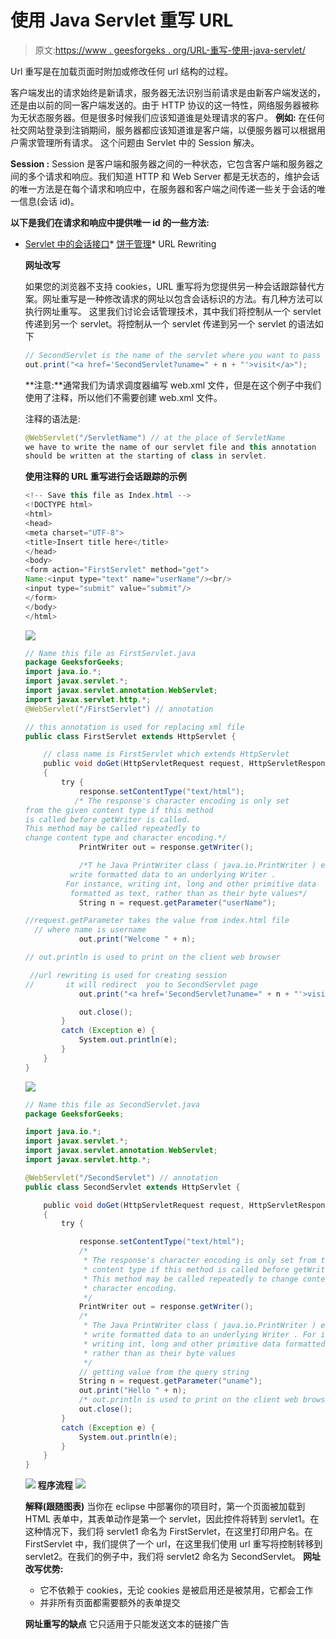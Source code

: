 # 使用 Java Servlet 重写 URL

> 原文:[https://www . geesforgeks . org/URL-重写-使用-java-servlet/](https://www.geeksforgeeks.org/url-rewriting-using-java-servlet/)

Url 重写是在加载页面时附加或修改任何 url 结构的过程。

客户端发出的请求始终是新请求，服务器无法识别当前请求是由新客户端发送的，还是由以前的同一客户端发送的。由于 HTTP 协议的这一特性，网络服务器被称为无状态服务器。但是很多时候我们应该知道谁是处理请求的客户。
**例如:**
在任何社交网站登录到注销期间，服务器都应该知道谁是客户端，以便服务器可以根据用户需求管理所有请求。
这个问题由 Servlet 中的 Session 解决。

**Session :** Session 是客户端和服务器之间的一种状态，它包含客户端和服务器之间的多个请求和响应。我们知道 HTTP 和 Web Server 都是无状态的，维护会话的唯一方法是在每个请求和响应中，在服务器和客户端之间传递一些关于会话的唯一信息(会话 id)。

**以下是我们在请求和响应中提供唯一 id 的一些方法:**

*   [Servlet 中的会话接口](https://www.geeksforgeeks.org/the-httpsession-interface-in-servlet/)*   [饼干管理](https://www.geeksforgeeks.org/cookies-used-website/)*   URL Rewriting

    **网址改写**

    如果您的浏览器不支持 cookies，URL 重写将为您提供另一种会话跟踪替代方案。网址重写是一种修改请求的网址以包含会话标识的方法。有几种方法可以执行网址重写。
    这里我们讨论会话管理技术，其中我们将控制从一个 servlet 传递到另一个 servlet。将控制从一个 servlet 传递到另一个 servlet 的语法如下

    ```java
    // SecondServlet is the name of the servlet where you want to pass control
    out.print("<a href='SecondServlet?uname=" + n + "'>visit</a>");
    ```

    **注意:**通常我们为请求调度器编写 web.xml 文件，但是在这个例子中我们使用了注释，所以他们不需要创建 web.xml 文件。

    注释的语法是:

    ```java
    @WebServlet("/ServletName") // at the place of ServletName 
    we have to write the name of our servlet file and this annotation 
    should be written at the starting of class in servlet.
    ```

    **使用注释的 URL 重写进行会话跟踪的示例**

    ```java
    <!-- Save this file as Index.html -->
    <!DOCTYPE html>
    <html>
    <head>
    <meta charset="UTF-8">
    <title>Insert title here</title>
    </head>
    <body>
    <form action="FirstServlet" method="get">  
    Name:<input type="text" name="userName"/><br/>  
    <input type="submit" value="submit"/>  
    </form>  
    </body>
    </html>
    ```

    ![](img/6d641c391f48bfdd52a6e50f8137f80e.png)

    ```java
    // Name this file as FirstServlet.java
    package GeeksforGeeks;
    import java.io.*;
    import javax.servlet.*;
    import javax.servlet.annotation.WebServlet;
    import javax.servlet.http.*;
    @WebServlet("/FirstServlet") // annotation

    // this annotation is used for replacing xml file
    public class FirstServlet extends HttpServlet {

        // class name is FirstServlet which extends HttpServlet
        public void doGet(HttpServletRequest request, HttpServletResponse response)
        {
            try {
                response.setContentType("text/html");
               /* The response's character encoding is only set 
    from the given content type if this method 
    is called before getWriter is called. 
    This method may be called repeatedly to 
    change content type and character encoding.*/
                PrintWriter out = response.getWriter();

                /*T he Java PrintWriter class ( java.io.PrintWriter ) enables you to 
              write formatted data to an underlying Writer . 
             For instance, writing int, long and other primitive data
              formatted as text, rather than as their byte values*/
                String n = request.getParameter("userName");

    //request.getParameter takes the value from index.html file
      // where name is username
                out.print("Welcome " + n);

    // out.println is used to print on the client web browser

     //url rewriting is used for creating session 
    //       it will redirect  you to SecondServlet page
                out.print("<a href='SecondServlet?uname=" + n + "'>visit</a>");

                out.close();
            }
            catch (Exception e) {
                System.out.println(e);
            }
        }
    }
    ```

    ![](img/f0e3a785e728ccc14b3573c52bb8ac14.png)

    ```java
    // Name this file as SecondServlet.java
    package GeeksforGeeks;

    import java.io.*;
    import javax.servlet.*;
    import javax.servlet.annotation.WebServlet;
    import javax.servlet.http.*;

    @WebServlet("/SecondServlet") // annotation
    public class SecondServlet extends HttpServlet {

        public void doGet(HttpServletRequest request, HttpServletResponse response)
        {
            try {

                response.setContentType("text/html");
                /*
                 * The response's character encoding is only set from the given
                 * content type if this method is called before getWriter is called.
                 * This method may be called repeatedly to change content type and
                 * character encoding.
                 */
                PrintWriter out = response.getWriter();
                /*
                 * The Java PrintWriter class ( java.io.PrintWriter ) enables you to
                 * write formatted data to an underlying Writer . For instance,
                 * writing int, long and other primitive data formatted as text,
                 * rather than as their byte values
                 */
                // getting value from the query string
                String n = request.getParameter("uname");
                out.print("Hello " + n);
                /* out.println is used to print on the client web browser */
                out.close();
            }
            catch (Exception e) {
                System.out.println(e);
            }
        }
    }
    ```

    ![](img/38c90d5357546ddafe80e23dfbf83ae2.png)
    **程序流程**
    ![](img/83714132b553900943c33366fab870b9.png)

    **解释(跟随图表)**
    当你在 eclipse 中部署你的项目时，第一个页面被加载到 HTML 表单中，其表单动作是第一个 servlet，因此控件将转到 servlet1。在这种情况下，我们将 servlet1 命名为 FirstServlet，在这里打印用户名。在 FirstServlet 中，我们提供了一个 url，在这里我们使用 url 重写将控制转移到 servlet2。在我们的例子中，我们将 servlet2 命名为 SecondServlet。
    **网址改写优势:**

    *   它不依赖于 cookies，无论 cookies 是被启用还是被禁用，它都会工作
    *   并非所有页面都需要额外的表单提交

    **网址重写的缺点**
    它只适用于只能发送文本的链接广告